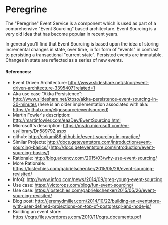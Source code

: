 # Peregrine #

The "Peregrine" Event Service is a component which is used as part of a comprehensive "Event Sourcing" based
architecture.  Event Sourcing is a very old idea that has become popular in recent years.

In general you'll find that Event Sourcing is based upon the idea of storing incremental changes in state, over time,
in for form of "events" in contrast to persisting a transactional "current state".  Persisted events are immutable.
Changes in state are reflected as a series of new events.


#### References: ####

* Event Driven Architecture: http://www.slideshare.net/stnor/event-driven-architecture-3395407?related=1
* Aka use case "Akka Persistence": http://www.slideshare.net/ktoso/akka-persistence-event-sourcing-in-30-minutes  (here is an older implementation associated with aka: https://github.com/eligosource/eventsourced)
* Martin Fowler's description: http://martinfowler.com/eaaDev/EventSourcing.html
* Microsoft's description: https://msdn.microsoft.com/en-us/library/Dn589792.aspx
* github: http://ookami86.github.io/event-sourcing-in-practice/
* Similar Projects: http://docs.geteventstore.com/introduction/event-sourcing-basics/ (http://docs.geteventstore.com/introduction/event-sourcing-basics/)
* Rationale: http://blog.arkency.com/2015/03/why-use-event-sourcing/
* More Rationale: https://lostechies.com/gabrielschenker/2015/05/26/event-sourcing-revisited/
* InfoQ: http://www.infoq.com/news/2014/09/greg-young-event-sourcing
* Use case: https://victorops.com/blog/fun-event-sourcing/
* Use case: https://lostechies.com/gabrielschenker/2015/05/26/event-sourcing-revisited/
* Blog post: http://jeremydmiller.com/2014/10/22/building-an-eventstore-with-user-defined-projections-on-top-of-postgresql-and-node-js/
* Building an event store: https://cqrs.files.wordpress.com/2010/11/cqrs_documents.pdf
